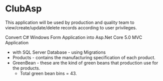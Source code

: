 # ClubAsp
This application will be used by production and quality team to view/create/update/delete records according to user privileges.

Convert C# Windows Form Application into Asp.Net Core 5.0 MVC Application
 - with SQL Server Database - using Migrations
  - Products - contains the manufacturing specification of each product.
   - GreenBean - these are the kind of green beans that production use for the products.
       - Total green bean bins = 43.

